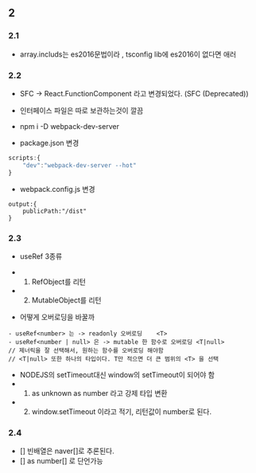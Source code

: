 ## 2

### 2.1

- array.includs는 es2016문법이라 , tsconfig lib에 es2016이 없다면 애러

### 2.2

- SFC -> React.FunctionComponent 라고 변경되었다.
  (SFC (Deprecated))
- 인터페이스 파일은 따로 보관하는것이 깔끔

- npm i -D webpack-dev-server
- package.json 변경

```js
scripts:{
    "dev":"webpack-dev-server --hot"
}
```

- webpack.config.js 변경

```
output:{
    publicPath:"/dist"
}
```

### 2.3

- useRef 3종류
- 1. RefObject를 리턴
- 2. MutableObject를 리턴

- 어떻게 오버로딩을 바꿀까

```
- useRef<number> 는 -> readonly 오버로딩    <T>
- useRef<number | null> 은 -> mutable 한 함수로 오버로딩 <T|null>
// 제너릭을 잘 선택해서, 원하는 함수를 오버로딩 해야함
// <T|null> 또한 하나의 타입이다. T만 적으면 더 큰 범위의 <T> 을 선택
```

- NODEJS의 setTimeout대신 window의 setTimeout이 되어야 함
- 1. as unknown as number 라고 강제 타입 변환
- 2. window.setTimeout 이라고 적기, 리턴값이 number로 된다.

### 2.4

- [] 빈배열은 naver[]로 추론된다.
- [] as number[] 로 단언가능
